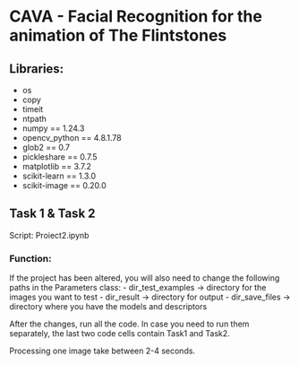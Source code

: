 # CAVA - Facial Recognition for the animation of The Flintstones

## Libraries:
- os
- copy
- timeit
- ntpath
- numpy			== 1.24.3
- opencv_python		== 4.8.1.78
- glob2			== 0.7
- pickleshare		== 0.7.5
- matplotlib		== 3.7.2
- scikit-learn		== 1.3.0
- scikit-image 		== 0.20.0


## Task 1 & Task 2
Script: Proiect2.ipynb

### Function: 
If the project has been altered, you will also need to change the following paths in the Parameters class:
	- dir_test_examples 	-> directory for the images you want to test
	- dir_result 		-> directory for output
	- dir_save_files	-> directory where you have the models and descriptors

After the changes, run all the code. 
In case you need to run them separately, the last two code cells contain Task1 and Task2.

Processing one image take between 2-4 seconds. 
